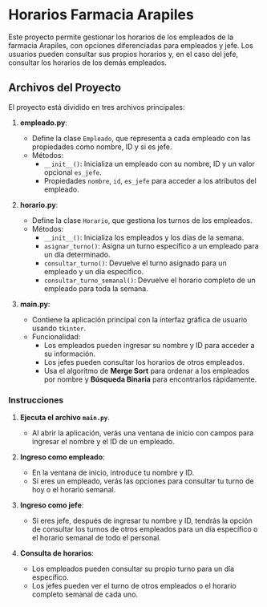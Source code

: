 # Horarios Farmacia Arapiles

Este proyecto permite gestionar los horarios de los empleados de la farmacia Arapiles, con opciones diferenciadas para empleados y jefe. Los usuarios pueden consultar sus propios horarios y, en el caso del jefe, consultar los horarios de los demás empleados.

## Archivos del Proyecto

El proyecto está dividido en tres archivos principales:

1. **empleado.py**: 
   - Define la clase `Empleado`, que representa a cada empleado con las propiedades como nombre, ID y si es jefe.
   - Métodos:
     - `__init__()`: Inicializa un empleado con su nombre, ID y un valor opcional `es_jefe`.
     - Propiedades `nombre`, `id`, `es_jefe` para acceder a los atributos del empleado.

2. **horario.py**: 
   - Define la clase `Horario`, que gestiona los turnos de los empleados.
   - Métodos:
     - `__init__()`: Inicializa los empleados y los días de la semana.
     - `asignar_turno()`: Asigna un turno específico a un empleado para un día determinado.
     - `consultar_turno()`: Devuelve el turno asignado para un empleado y un día específico.
     - `consultar_turno_semanal()`: Devuelve el horario completo de un empleado para toda la semana.

3. **main.py**: 
   - Contiene la aplicación principal con la interfaz gráfica de usuario usando `tkinter`.
   - Funcionalidad:
     - Los empleados pueden ingresar su nombre y ID para acceder a su información.
     - Los jefes pueden consultar los horarios de otros empleados.
     - Usa el algoritmo de **Merge Sort** para ordenar a los empleados por nombre y **Búsqueda Binaria** para encontrarlos rápidamente.

### Instrucciones

1. **Ejecuta el archivo `main.py`**.
   - Al abrir la aplicación, verás una ventana de inicio con campos para ingresar el nombre y el ID de un empleado.

2. **Ingreso como empleado**:
   - En la ventana de inicio, introduce tu nombre y ID.
   - Si eres un empleado, verás las opciones para consultar tu turno de hoy o el horario semanal.

3. **Ingreso como jefe**:
   - Si eres jefe, después de ingresar tu nombre y ID, tendrás la opción de consultar los turnos de otros empleados para un día específico o el horario semanal de todo el personal.

4. **Consulta de horarios**:
   - Los empleados pueden consultar su propio turno para un día específico.
   - Los jefes pueden ver el turno de otros empleados o el horario completo semanal de cada uno.
